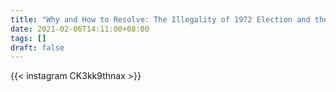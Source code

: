 ```yaml
---
title: "Why and How to Resolve: The Illegality of 1972 Election and the 1971 Constitutional Convention in the Philippines"
date: 2021-02-06T14:11:00+08:00
tags: []
draft: false
---
```

{{< instagram CK3kk9thnax >}}
